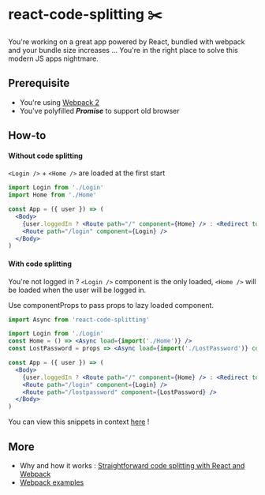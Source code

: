 # react-code-splitting ✂️

You're working on a great app powered by React, bundled with webpack and your bundle size increases ... You're in the right place to solve this modern JS apps nightmare.


## Prerequisite

- You're using [Webpack 2](https://webpack.js.org/)
- You've polyfilled ***Promise*** to support old browser

## How-to

#### Without code splitting

`<Login />` + `<Home />` are loaded at the first start
```jsx
import Login from './Login'
import Home from './Home'

const App = ({ user }) => (
  <Body>
    {user.loggedIn ? <Route path="/" component={Home} /> : <Redirect to="/login" />}
    <Route path="/login" component={Login} />
  </Body>
)
```

#### With code splitting

You're not logged in ? `<Login />` component is the only loaded, `<Home />` will be loaded when the user will be logged in.

Use componentProps to pass props to lazy loaded component.

```jsx
import Async from 'react-code-splitting'

import Login from './Login'
const Home = () => <Async load={import('./Home')} />
const LostPassword = props => <Async load={import('./LostPassword')} componentProps={props}/>

const App = ({ user }) => (
  <Body>
    {user.loggedIn ? <Route path="/" component={Home} /> : <Redirect to="/login" />}
    <Route path="/login" component={Login} />
    <Route path="/lostpassword" component={LostPassword} />
  </Body>
)
```

You can view this snippets in context [here](https://github.com/didierfranc/redux-react-starter/blob/master/src/components/App.js#L12) !

## More

- Why and how it works : [Straightforward code splitting with React and Webpack](https://medium.com/@DidierFranc/straightforward-code-splitting-with-react-and-webpack-4b94c28f6c3f)
- [Webpack examples](https://github.com/webpack/webpack/tree/master/examples)
